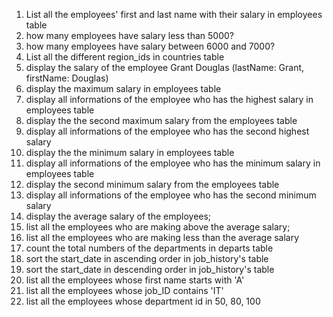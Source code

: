 1. List all the employees' first and last name with their salary in employees table
2. how many employees have salary less than 5000?
3. how many employees have salary between 6000 and 7000?
4. List all the different region_ids in countries table
5. display the salary of the employee Grant Douglas (lastName: Grant,  firstName: Douglas)
6. display the maximum salary in employees table
7. display all informations of the employee who has the highest salary in employees table
8. display the the second maximum salary from the employees table
9. display all informations of the employee who has the second highest salary
10. display the the minimum salary in employees table
11. display all informations of the employee who has the minimum salary in employees table
12. display the second minimum salary from the employees table
13. display all informations of the employee who has the second minimum salary
14. display the average salary of the employees;
15. list all the employees who are making above the average salary;
16. list all the employees who are making less than the average salary
17. count the total numbers of the departments in departs table
18. sort the start_date in ascending order in job_history's table
19. sort the start_date in descending order in job_history's table
20. list all the employees whose first name starts with 'A'
21. list all the employees whose job_ID contains 'IT'
22. list all the employees whose department id in 50, 80, 100
